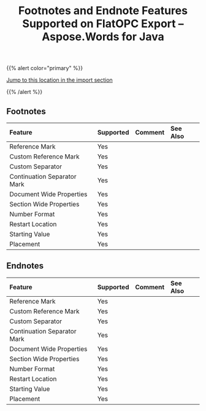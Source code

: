 ﻿---
title: Footnotes and Endnote Features Supported on FlatOPC Export – Aspose.Words for Java
articleTitle: Footnotes and Endnote Features Supported on FlatOPC Export
linktitle: Footnotes and Endnote Features Supported on FlatOPC Export
description: "Export to FlatOPC – XML format using footnote and endnote saving features."
type: docs
weight: 60
url: /java/footnotes-and-endnote-features-supported-on-flatopc-export/
aliases: [/java/footnotes-an-endnote-features-supported-on-flatopc-export/]
---

{{% alert color="primary" %}}

[Jump to this location in the import section](/words/java/footnotes-and-endnote-features-supported-on-flatopc-import/)

{{% /alert %}}

## Footnotes

|**Feature**|**Supported**|**Comment**|**See Also**|
| :- | :- | :- | :- |
|Reference Mark|Yes| | |
|Custom Reference Mark|Yes| | |
|Custom Separator|Yes| | |
|Continuation Separator Mark|Yes| | |
|Document Wide Properties|Yes| | |
|Section Wide Properties|Yes| | |
|Number Format|Yes| | |
|Restart Location|Yes| | |
|Starting Value|Yes| | |
|Placement|Yes| | |

## Endnotes

|**Feature**|**Supported**|**Comment**|**See Also**|
| :- | :- | :- | :- |
|Reference Mark|Yes| | |
|Custom Reference Mark|Yes| | |
|Custom Separator|Yes| | |
|Continuation Separator Mark|Yes| | |
|Document Wide Properties|Yes| | |
|Section Wide Properties|Yes| | |
|Number Format|Yes| | |
|Restart Location|Yes| | |
|Starting Value|Yes| | |
|Placement|Yes| | |

